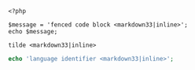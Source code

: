 ```
<?php

$message = 'fenced code block <markdown33|inline>';
echo $message;
```

~~~
tilde <markdown33|inline>
~~~

```php
echo 'language identifier <markdown33|inline>';
```